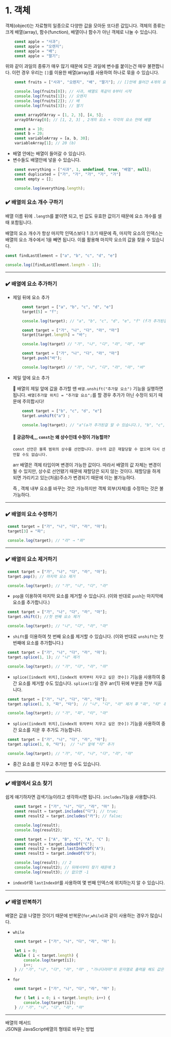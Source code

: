 # 1. 객체

객체(object)는 자료형의 일종으로 다양한 값을 모아둔 또다른 값입니다. 객체의 종류는 크게 배열(array), 함수(function), 배열이나 함수가 아닌 객체로 나눌 수 있습니다.

```js
    const apple = "사과";
    const apple = "오렌지";
    const apple = "배";
    const apple = "딸기";
```
위와 같이 과일의 종류가 매우 많기 때문에 모든 과일에 변수를 붙이는건 매우 불편합니다. 이런 경우 우리는 `[]`를 이용한 배열(array)를 사용하여 하나로 묶을 수 있습니다. 

```js
    const fruits = ["사과", "오렌지", "배", "딸기"]; // []안에 들어간 4개의 요소들.

    console.log(fruits[0]); // 사과, 배열도 똑같이 0부터 시작
    console.log(fruits[1]); // 오렌지
    console.log(fruits[2]); // 배
    console.log(fruits[3]); // 딸기
```

```js
    const arrayOfArray = [1, 2, 3], [4, 5];
    arrayOfArray[0]; // [1, 2, 3] , 2개의 요소 + 각각의 요소 안에 배열

    const a = 10;
    const b = 20;
    const variableArray = [a, b, 30];
    variableArray[1]; // 20 (b)
```

- 배열 안에는 배열이 들어갈 수 있습니다.
- 변수들도 배열안에 넣을 수 있습니다.


```js
    const everything = ["사과", 1, undefined, true, "배열", null];
    const duplicated = ["가", "가", "가", "가", "가"]
    const empty = [];

    console.log(everything.length);
```


### ✔️ 배열의 요소 개수 구하기

배열 이름 뒤에 `.length`를 붙이면 되고, 빈 값도 유효한 값이기 때문에 요소 개수를 셀 때 포함됩니다.

배열의 요소 개수가 항상 마지막 인덱스보다 1 크기 때문에 즉, 마지막 요소의 인덱스는 배열의 요소 개수에서 1을 빼면 됩니다. 이를 활용해 마지막 요소의 값을 찾을 수 있습니다.

```js
const findLastElement = ["a", "b", "c", "d", "e"]

console.log([findLastElement.length - 1]);
```
---    
### ✔️ 배열에 요소 추가하기

- 제일 뒤에 요소 추가


    ```js
        const target = ["a", "b", "c", "d", "e"]
        target[5] = "f";

        console.log(target); // "a", "b", "c", "d", "e", "f" (f가 추가된걸 알 수 있습니다.)
    ```

    ```js
        const target = ["가", "나", "다", "라", "마"]
        target[target.length] = "바";

        console.log(target) // "가", "나", "다", "라", "마", "바"
    ```

    ```js
        const target = ["가", "나", "다", "라", "마"]
        target.push("바");

        console.log(target) // "가", "나", "다", "라", "마", "바"
    ```
- 제일 앞에 요소 추가

    🧐 배열의 제일 앞에 값을 추가할 땐 `배열.unshift("추가할 요소")` 기능을 실행하면 됩니다. `배열[추가할 위치] = "추가할 요소";`를 할 경우 추가가 아닌 수정이 되기 때문에 주의합시다!

    ```js
        const target = ["b", "c", "d", "e"]
        target.unshift("a") ;

        console.log(target); // "a"(a가 추가된걸 알 수 있습니다.), "b", "c", "d", "e" 
    ```

    #### 🧐 궁금하네,,, `const`는 왜 상수인데 수정이 가능할까?

    ```plain/text
    const 선언은 블록 범위의 상수를 선언합니다. 상수의 값은 재할당할 수 없으며 다시 선언할 수도 없습니다.
    ```
    
    arr 배열은 객체 타입이며 변경이 가능한 값이다. 따라서 배열의 값 자체는 변경이 될 수 있지만, 상수로 선언됐기 때문에 재할당은 되지 않는 것이다. 재할당을 하게 되면 가리키고 있는(처음)주소가 변경되기 때문에 이는 불가능하다.

    즉 , 객체 내부 요소를 바꾸는 것은 가능하지만 객체 외부(자체)를 수정하는 것은 불가능하다.

---
### ✔️ 배열의 요소 수정하기

```js
 const target = ["가", "나", "다", "라", "마"];
 target[3] = "파";

 console.log(target); // "라" → "파" 
```

---
### ✔️ 배열의 요소 제거하기

```js
 const target = ["가", "나", "다", "라", "마"];
 target.pop(); // 마지막 요소 제거

 console.log(target); // "가", "나", "다", "라"
```

- `pop`을 이용하여 마지막 요소를 제거할 수 있습니다. (이와 반대로 `push`는 마지막에 요소를 추가합니다.)

```js
 const target = ["가", "나", "다", "라", "마"];
 target.shift(); //첫 번째 요소 제거

 console.log(target); // "나", "다", "라", "마" 
```

- `shift`를 이용하여 첫 번째 요소를 제거할 수 있습니다. (이와 반대로 `unshift`는 첫 번째에 요소를 추가합니다.)

```js
 const target = ["가", "나", "다", "라", "마"];
 target.splice(1, 1); // "나" 제거

 console.log(target); // "가", "다", "라", "마"
```

- `splice([index의 위치],[index의 위치부터 지우고 싶은 갯수])` 기능을 사용하여 중간 요소를 제거할 수도 있습니다. `splice(1)`일 경우 arr[1] 뒤에 부분을 전부 지웁니다. 

```js
 const target = ["가", "나", "다", "라", "마"];
 target.splice(1, 3, "파", "타");  // "나", "다", "라" 제거 후 "파", "타" 추가

 console.log(target); // "가", "파", "타", "마"
```

- `splice([index의 위치],[index의 위치부터 지우고 싶은 갯수])` 기능을 사용하여 중간 요소를 지운 후 추가도 가능합니다.

```js
 const target = ["가", "나", "다", "라", "마"];
 target.splice(1, 0, "타");  // "나" 앞에 "타" 추가

 console.log(target); // "가", "타", "나", "다", "라", "마"
```

- 중간 요소를 안 지우고 추가만 할 수도 있습니다.
---
### ✔️ 배열에서 요소 찾기

쉽게 얘기하자면 검색기능이라고 생각하시면 됩니다. `includes`기능을 사용합니다.

```js
    const target = ["가", "나", "다", "라", "마" ];
    const result = target.includes("다"); // true;
    const result2 = target.includes("카"); // false;

    console.log(result);
    console.log(result2);
```
```js
    const target = ["A", "B", "C", "A", "C" ];
    const result = target.indexOf("C"); 
    const result2 = target.lastIndexOf("A"); 
    const result3 = target.indexOf("D");

    console.log(result); // 2
    console.log(result2); // 뒤에서부터 찾기 때문에 3
    console.log(result3); // 없으면 -1
```

- `indexOf`와 `lastIndexOf`를 사용하여 몇 번째 인덱스에 위치하는지 알 수 있습니다.
---

### ✔️ 배열 반복하기

배열은 값을 나열한 것이기 때문에 반복문(`for`,`while`)과 같이 사용하는 경우가 많습니다.

- `while`
```js
    const target = ["가", "나", "다", "라", "마" ];

    let i = 0;
    while ( i < target.length) {
        console.log(target[i]);
        i++;
    } // "가", "나", "다", "라", "마" , "가나다라마"의 문자열로 출력을 해도 값은 똑같습니다.
```
- `for`
```js
    const target = ["가", "나", "다", "라", "마" ];

    for ( let i = 0; i < target.length; i++) {
        console.log(target[i]);
    } // "가", "나", "다", "라", "마"
```
---


 배열의 메서드   
 JSON을 JavaScript배열의 형태로 바꾸는 방법